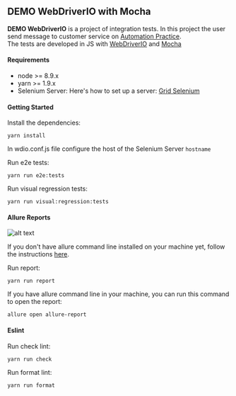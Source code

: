## DEMO WebDriverIO with Mocha

**DEMO WebDriverIO** is a project of integration tests. In this project the user send message to customer service on [Automation Practice](http://automationpractice.com). <br/>
The tests are developed in JS with [WebDriverIO](http://webdriver.io/) and [Mocha](https://mochajs.org/)<br/>

#### Requirements

- node >= 8.9.x
- yarn >= 1.9.x
- Selenium Server: Here's how to set up a server: [Grid Selenium](https://github.com/zalando/zalenium)

#### Getting Started

Install the dependencies:
```
yarn install
```

In wdio.conf.js file configure the host of the Selenium Server `hostname` <br/>

Run e2e tests:
```
yarn run e2e:tests
```

Run visual regression tests:
```
yarn run visual:regression:tests
```

#### Allure Reports

![alt text](https://github.com/WarleyGabriel/demo-webdriverio-mocha/blob/master/images/allure-report.png)

If you don't have allure command line installed on your machine yet, follow the instructions [here](https://github.com/allure-framework/allure-docs/blob/master/docs/reporting/commandline.adoc).

Run report:
```
yarn run report
```

If you have allure command line in your machine, you can run this command to open the report:
```
allure open allure-report
```

#### Eslint

Run check lint:
```
yarn run check
```

Run format lint:
```
yarn run format
```
